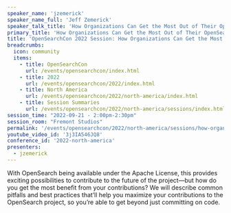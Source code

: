 ```yaml
---
speaker_name: 'jzemerick'
speaker_name_full: 'Jeff Zemerick'
speaker_talk_title: 'How Organizations Can Get the Most Out of Their OpenSearch Contributions'
primary_title: 'How Organizations Can Get the Most Out of Their OpenSearch Contributions'
title: 'OpenSearchCon 2022 Session: How Organizations Can Get the Most Out of Their OpenSearch Contributions'
breadcrumbs:
  icon: community
  items:
    - title: OpenSearchCon
      url: /events/opensearchcon/index.html
    - title: 2022
      url: /events/opensearchcon/2022/index.html
    - title: North America
      url: /events/opensearchcon/2022/north-america/index.html
    - title: Session Summaries
      url: /events/opensearchcon/2022/north-america/sessions/index.html
session_time: "2022-09-21 - 2:00pm-2:30pm"
session_room: "Fremont Studios"
permalink: '/events/opensearchcon/2022/north-america/sessions/how-organizations-can-get-the-most-out-of-their-opensearch-contributions.html'
youtube_video_id: '3j3IA546JQ8'
conference_id: '2022-north-america'
presenters:
  - jzemerick
---
```

With OpenSearch being available under the Apache License, this provides exciting possibilities to contribute to the future of the project—but how do you get the most benefit from your contributions? We will describe common pitfalls and best practices that’ll help you maximize your contributions to the OpenSearch project, so you’re able to get beyond just committing on code.
